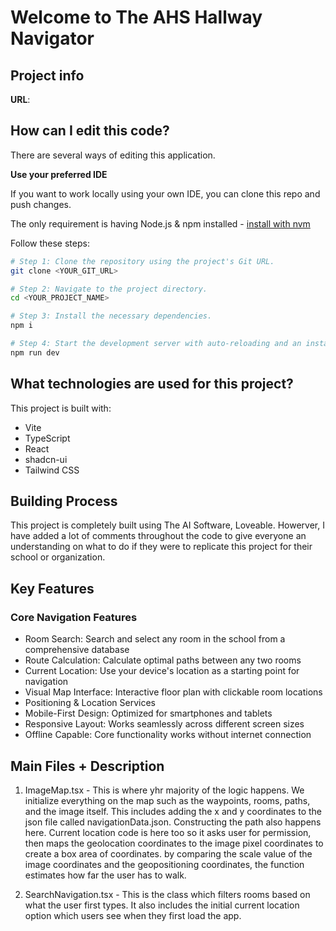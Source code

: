 # Welcome to The AHS Hallway Navigator
## Project info

**URL**: 
## How can I edit this code?

There are several ways of editing this application.

**Use your preferred IDE**

If you want to work locally using your own IDE, you can clone this repo and push changes. 

The only requirement is having Node.js & npm installed - [install with nvm](https://github.com/nvm-sh/nvm#installing-and-updating)

Follow these steps:

```sh
# Step 1: Clone the repository using the project's Git URL.
git clone <YOUR_GIT_URL>

# Step 2: Navigate to the project directory.
cd <YOUR_PROJECT_NAME>

# Step 3: Install the necessary dependencies.
npm i

# Step 4: Start the development server with auto-reloading and an instant preview.
npm run dev
```

## What technologies are used for this project?

This project is built with:

- Vite
- TypeScript
- React
- shadcn-ui
- Tailwind CSS

## Building Process
This project is completely built using The AI Software, Loveable. Howerver, I have added a lot of comments throughout the code to give everyone an understanding on what to do if they were to replicate this project for their school or organization. 

## Key Features
### Core Navigation Features
- Room Search: Search and select any room in the school from a comprehensive database
- Route Calculation: Calculate optimal paths between any two rooms
- Current Location: Use your device's location as a starting point for navigation
- Visual Map Interface: Interactive floor plan with clickable room locations
- Positioning & Location Services
- Mobile-First Design: Optimized for smartphones and tablets
- Responsive Layout: Works seamlessly across different screen sizes
- Offline Capable: Core functionality works without internet connection

## Main Files + Description
1. ImageMap.tsx - This is where yhr majority of the logic happens. We initialize everything on the map such as the waypoints, rooms, paths, and the image itself. This includes adding the x and y coordinates to the json file called navigationData.json. Constructing the path also happens here. Current location code is here too so it asks user for permission, then maps the geolocation coordinates to the image pixel coordinates to create a box area of coordinates. by comparing the scale value of the image coordinates and the geopositioning coordinates, the function estimates how far the user has to walk.
   
2. SearchNavigation.tsx - This is the class which filters rooms based on what the user first types. It also includes the initial current location option which users see when they first load the app.
